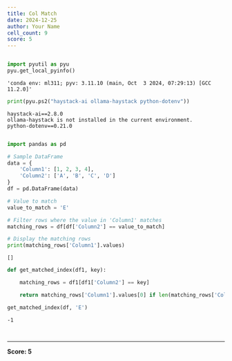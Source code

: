 ```yaml
---
title: Col Match
date: 2024-12-25
author: Your Name
cell_count: 9
score: 5
---
```


```python

```


```python
import pyutil as pyu
pyu.get_local_pyinfo()
```




    'conda env: ml311; pyv: 3.11.10 (main, Oct  3 2024, 07:29:13) [GCC 11.2.0]'




```python
print(pyu.ps2("haystack-ai ollama-haystack python-dotenv"))
```

    haystack-ai==2.8.0
    ollama-haystack is not installed in the current environment.
    python-dotenv==0.21.0
    



```python

```


```python
import pandas as pd

# Sample DataFrame
data = {
    'Column1': [1, 2, 3, 4],
    'Column2': ['A', 'B', 'C', 'D']
}
df = pd.DataFrame(data)

# Value to match
value_to_match = 'E'

# Filter rows where the value in 'Column1' matches
matching_rows = df[df['Column2'] == value_to_match]

# Display the matching rows
print(matching_rows['Column1'].values)
```

    []



```python
def get_matched_index(df1, key):

    matching_rows = df1[df1['Column2'] == key]

    return matching_rows['Column1'].values[0] if len(matching_rows['Column1'].values) > 0 else -1
```


```python
get_matched_index(df, 'E')
```




    -1




```python

```


```python

```


---
**Score: 5**